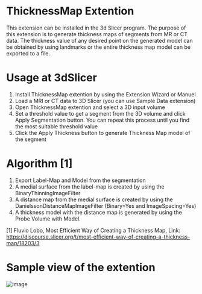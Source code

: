 # ThicknessMap Extention
This extension can be installed in the 3d Slicer program.
The purpose of this extension is to generate thickness maps of segments from MR or CT data.
The thickness value of any desired point on the generated model can be obtained by using landmarks or the entire thickness map model can be exported to a file.

# Usage at 3dSlicer
1) Install ThicknessMap extention by using the Extension Wizard or Manuel
2) Load a MRI or CT data to 3D Slicer (you can use Sample Data extension)
3) Open ThicknessMap extention and select a 3D input volume
4) Set a threshold value to get a segment from the 3D volume and click Apply Segmentation button. You can repeat this process until you find the most suitable threshold value
7) Click the Apply Thickness button to generate Thickness Map model of the segment

# Algorithm [1]
1) Export Label-Map and Model from the segmentation
2) A medial surface from the label-map is created by using the BinaryThinningImageFilter
3) A distance map from the medial surface is created by using the DanielssonDistanceMapImageFilter (Binary=Yes and ImageSpacing=Yes)
4) A thickness model with the distance map is generated by using the Probe Volume with Model.

[1] Fluvio Lobo, Most Efficient Way of Creating a Thickness Map, Link: https://discourse.slicer.org/t/most-efficient-way-of-creating-a-thickness-map/18203/3

# Sample view of the extention
![image](https://user-images.githubusercontent.com/22032994/158266336-d6c9699a-8e6a-4e71-84f7-226c1b63aa5e.png)
